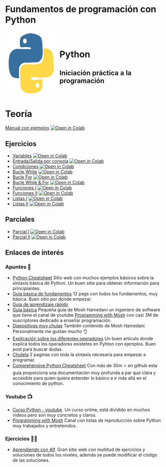 # Fundamentos de programación con Python

<table class="table">
    <thead>
        <tr>
            <td>
                <img src="./images/giphy.gif" width="200" height="200">
            </td>
            <td>
                <h1>Python</h1>
                <h2>Iniciación práctica a la programación</h2>
            </td>
        </tr>
    </thead>
</table>

# Teoría
[Manual con ejemplos](./teoria/tutorial.ipynb)
[![Open in Colab](https://colab.research.google.com/assets/colab-badge.svg)](https://colab.research.google.com/github/HugoLebredo/FI_PYTHON_TUTORIAL/blob/main/teoria/tutorial.ipynb)
## Ejercicios
* [Variables](./ejercicios/FI_practica1.ipynb)
[![Open in Colab](https://colab.research.google.com/assets/colab-badge.svg)](https://colab.research.google.com/github/HugoLebredo/FI_PYTHON_TUTORIAL/blob/main/ejercicios/FI_practica1.ipynb)
* [Entrada/Salida por consola](./ejercicios/FI_practica2.ipynb)
[![Open in Colab](https://colab.research.google.com/assets/colab-badge.svg)](https://colab.research.google.com/github/HugoLebredo/FI_PYTHON_TUTORIAL/blob/main/ejercicios/FI_practica2.ipynb)
* [Condiciones](./ejercicios/FI_practica3.ipynb)
[![Open in Colab](https://colab.research.google.com/assets/colab-badge.svg)](https://colab.research.google.com/github/HugoLebredo/FI_PYTHON_TUTORIAL/blob/main/ejercicios/FI_practica3.ipynb)
* [Bucle While](./ejercicios/FI_practica4.ipynb)
[![Open in Colab](https://colab.research.google.com/assets/colab-badge.svg)](https://colab.research.google.com/github/HugoLebredo/FI_PYTHON_TUTORIAL/blob/main/ejercicios/FI_practica4.ipynb)
* [Bucle For](./ejercicios/FI_practica5.ipynb)
[![Open in Colab](https://colab.research.google.com/assets/colab-badge.svg)](https://colab.research.google.com/github/HugoLebredo/FI_PYTHON_TUTORIAL/blob/main/ejercicios/FI_practica5.ipynb)
* [Bucle While & For](./ejercicios/FI_practica6.ipynb)
[![Open in Colab](https://colab.research.google.com/assets/colab-badge.svg)](https://colab.research.google.com/github/HugoLebredo/FI_PYTHON_TUTORIAL/blob/main/ejercicios/FI_practica6.ipynb)
* [Funciones I](./ejercicios/FI_practica7.ipynb)
[![Open in Colab](https://colab.research.google.com/assets/colab-badge.svg)](https://colab.research.google.com/github/HugoLebredo/FI_PYTHON_TUTORIAL/blob/main/ejercicios/FI_practica7.ipynb)
* [Funciones II](./ejercicios/FI_practica8.ipynb)
[![Open in Colab](https://colab.research.google.com/assets/colab-badge.svg)](https://colab.research.google.com/github/HugoLebredo/FI_PYTHON_TUTORIAL/blob/main/ejercicios/FI_practica8.ipynb)
* [Listas I](./ejercicios/FI_practica9.ipynb)
[![Open in Colab](https://colab.research.google.com/assets/colab-badge.svg)](https://colab.research.google.com/github/HugoLebredo/FI_PYTHON_TUTORIAL/blob/main/ejercicios/FI_practica9.ipynb)
* [Listas II](./ejercicios/FI_practica10.ipynb)
[![Open in Colab](https://colab.research.google.com/assets/colab-badge.svg)](https://colab.research.google.com/github/HugoLebredo/FI_PYTHON_TUTORIAL/blob/main/ejercicios/FI_practica10.ipynb)
## Parciales
* [Parcial I](./ejercicios/FI_parcial_1.ipynb)
[![Open in Colab](https://colab.research.google.com/assets/colab-badge.svg)](https://colab.research.google.com/github/HugoLebredo/FI_PYTHON_TUTORIAL/blob/main/ejercicios/FI_parcial_1.ipynb)
* [Parcial II](./ejercicios/FI_parcial_2.ipynb)
[![Open in Colab](https://colab.research.google.com/assets/colab-badge.svg)](https://colab.research.google.com/github/HugoLebredo/FI_PYTHON_TUTORIAL/blob/main/ejercicios/FI_parcial_2.ipynb)

## Enlaces de interés
### Apuntes 📔
* [Python Cheatsheet](https://www.pythoncheatsheet.org/) Sitio web con muchos ejemplos básicos sobre la sintaxis básica de Python. Un buen sitio para obtener información para principiantes.
* [Guia básica de fundamentos](https://static.realpython.com/python_cheat_sheet_v1.pdf) 12 pags con todos los fundamentos, muy básica. Buen sitio por donde empezar.
* [Guia de aprendizaje rápido](https://websitesetup.org/wp-content/uploads/2021/04/Python-cheat-sheet-April-2021.pdf)
* [Guia básica](https://programmingwithmosh.com/wp-content/uploads/2019/02/Python-Cheat-Sheet.pdf) Pequeña guía de Mosh Hamedani un ingeniero de software que tiene el canal de youtube [Programming with Mosh](https://www.youtube.com/user/programmingwithmosh) con casi 3M de suscriptores dedicado a enseñar programación.
* [Diapositivas muy chulas](https://programmingwithmosh.com/wp-content/uploads/2018/11/Python-3-Cheat-Sheet-v3.pdf) También contenido de Mosh Hamedani. Personalmente me gustan mucho 👌
* [Explicación sobre los diferentes operadores](https://realpython.com/python-operators-expressions/) Un buen articulo donde explica todos los operadores existetes en Pyhton con ejemplos. Buen post para buscar dudas.
* [Chuleta](https://cheatography.com/davechild/cheat-sheets/python/) 2 paginas con toda la sintaxis necesaria para empezar a programar.
* [Comprehensive Python Cheatsheet](https://github.com/gto76/python-cheatsheet) Con más de  30m ⭐️ en github esta guia proporciona una documentación muy profunda a par que clara y accesible para quien quiera entender lo básico e ir más allá en el conocimiento de python.
### Youtube 📺
* [Curso Python - youtube](https://www.youtube.com/playlist?list=PLU8oAlHdN5BlvPxziopYZRd55pdqFwkeS). Un curso online, está dividido en muchos videos pero son muy concretos y claros.
* [Programming with Mosh](https://www.youtube.com/user/programmingwithmosh) Canal con listas de reproducción sobre Python muy trabajados y entretenidos.
### Ejercicios 🏋️‍♂️
* [Aprendiendo con Alf](https://aprendeconalf.es/docencia/python/). Gran sitio web con multitud de ejercicios y soluciones de todos los niveles, además se puede modificar el código de las soluciones.